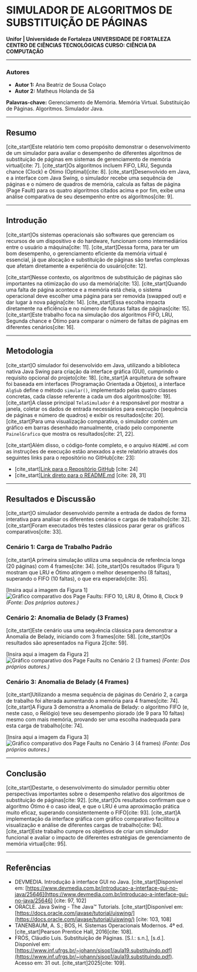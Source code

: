 # SIMULADOR DE ALGORITMOS DE SUBSTITUIÇÃO DE PÁGINAS

**Unifor | Universidade de Fortaleza**
**UNIVERSIDADE DE FORTALEZA**
**CENTRO DE CIÊNCIAS TECNOLÓGICAS CURSO: CIÊNCIA DA COMPUTAÇÃO**

---

### Autores
* **Autor 1:** Ana Beatriz de Sousa Colaço
* **Autor 2:** Matheus Holanda de Sá

**Palavras-chave:** Gerenciamento de Memória. Memória Virtual. Substituição de Páginas. Algoritmos. Simulador Java.

---

## Resumo

[cite_start]Este relatório tem como propósito demonstrar o desenvolvimento de um simulador para avaliar o desempenho de diferentes algoritmos de substituição de páginas em sistemas de gerenciamento de memória virtual[cite: 7]. [cite_start]Os algoritmos incluem FIFO, LRU, Segunda chance (Clock) e Ótimo (Optimal)[cite: 8]. [cite_start]Desenvolvido em Java, e a interface com Java Swing, o simulador recebe uma sequência de páginas e o número de quadros de memória, calcula as faltas de página (Page Fault) para os quatro algoritmos citados acima e por fim, exibe uma análise comparativa de seu desempenho entre os algoritmos[cite: 9].

---

## Introdução

[cite_start]Os sistemas operacionais são softwares que gerenciam os recursos de um dispositivo e do hardware, funcionam como intermediários entre o usuário a máquina[cite: 11]. [cite_start]Dessa forma, para ter um bom desempenho, o gerenciamento eficiente da memória virtual é essencial, já que alocação e substituição de páginas são tarefas complexas que afetam diretamente a experiência do usuário[cite: 12].

[cite_start]Nesse contexto, os algoritmos de substituição de páginas são importantes na otimização do uso da memória[cite: 13]. [cite_start]Quando uma falta de página acontece e a memória está cheia, o sistema operacional deve escolher uma página para ser removida (swapped out) e dar lugar à nova página[cite: 14]. [cite_start]Essa escolha impacta diretamente na eficiência e no número de futuras faltas de páginas[cite: 15]. [cite_start]Este trabalho foca na simulação dos algoritmos FIFO, LRU, Segunda chance e Ótimo para comparar o número de faltas de páginas em diferentes cenários[cite: 16].

---

## Metodologia

[cite_start]O simulador foi desenvolvido em Java, utilizando a biblioteca nativa Java Swing para criação da interface gráfica (GUI), cumprindo o requisito opcional do projeto[cite: 18]. [cite_start]A arquitetura de software foi baseada em interfaces (Programação Orientada a Objetos), a interface `AlgSub` define o método `simular()`, implementado pelas quatro classes concretas, cada classe referente a cada um dos algoritmos[cite: 19]. [cite_start]A classe principal `TelaSimulador` é a responsável por mostrar a janela, coletar os dados de entrada necessários para execução (sequência de páginas e número de quadros) e exibir os resultados[cite: 20]. [cite_start]Para uma visualização comparativa, o simulador contém um gráfico em barras desenhado manualmente, criado pelo componente `PainelGrafico` que mostra os resultados[cite: 21, 22].

[cite_start]Além disso, o código-fonte completo, e o arquivo `README.md` com as instruções de execução estão anexados a este relatório através dos seguintes links para o repositório no GitHub[cite: 23]:

* [cite_start][Link para o Repositório GitHub](https://github.com/matheus-html/SubPageSim) [cite: 24]
* [cite_start][Link direto para o README.md](https://github.com/matheus-html/SubPageSim/blob/main/README.md) [cite: 28, 31]

---

## Resultados e Discussão

[cite_start]O simulador desenvolvido permite a entrada de dados de forma interativa para analisar os diferentes cenários e cargas de trabalho[cite: 32]. [cite_start]Foram executados três testes clássicos parar gerar os gráficos comparativos[cite: 33].

### Cenário 1: Carga de Trabalho Padrão
[cite_start]A primeira simulação utiliza uma sequência de referência longa (20 páginas) com 4 frames[cite: 34]. [cite_start]Os resultados (Figura 1) mostram que LRU e Ótimo atingem o melhor desempenho (8 faltas), superando o FIFO (10 faltas), o que era esperado[cite: 35].

[Insira aqui a imagem da Figura 1]
![Gráfico comparativo dos Page Faults: FIFO 10, LRU 8, Ótimo 8, Clock 9](assets/figura1.png)
*(Fonte: Dos próprios autores.)*

### Cenário 2: Anomalia de Belady (3 Frames)
[cite_start]Este cenário usa uma sequência clássica para demonstrar a Anomalia de Belady, iniciando com 3 frames[cite: 58]. [cite_start]Os resultados são apresentados na Figura 2[cite: 59].

[Insira aqui a imagem da Figura 2]
![Gráfico comparativo dos Page Faults no Cenário 2 (3 frames)](assets/figura2.png)
*(Fonte: Dos próprios autores.)*

### Cenário 3: Anomalia de Belady (4 Frames)
[cite_start]Utilizando a mesma sequência de páginas do Cenário 2, a carga de trabalho foi alterada aumentando a memória para 4 frames[cite: 74]. [cite_start]A Figura 3 demonstra a Anomalia de Belady: o algoritmo FIFO (e, neste caso, o Relógio) teve seu desempenho piorado (de 9 para 10 faltas) mesmo com mais memória, provando ser uma escolha inadequada para esta carga de trabalho[cite: 74].

[Insira aqui a imagem da Figura 3]
![Gráfico comparativo dos Page Faults no Cenário 3 (4 frames)](assets/figura3.png)
*(Fonte: Dos próprios autores.)*

---

## Conclusão

[cite_start]Destarte, o desenvolvimento do simulador permitiu obter perspectivas importantes sobre o desempenho relativo dos algoritmos de substituição de páginas[cite: 92]. [cite_start]Os resultados confirmam que o algoritmo Ótimo é o caso ideal, e que o LRU é uma aproximação prática muito eficaz, superando consistentemente o FIFO[cite: 93]. [cite_start]A implementação da interface gráfica com gráfico comparativo facilitou a visualização e análise de diferentes cargas de trabalho[cite: 94]. [cite_start]Este trabalho cumpre os objetivos de criar um simulador funcional e avaliar o impacto de diferentes estratégias de gerenciamento de memória virtual[cite: 95].

---

## Referências

* DEVMEDIA. Introdução à interface GUI no Java. [cite_start]Disponível em: [https://www.devmedia.com.br/introducao-a-interface-gui-no-java/25646](https://www.devmedia.com.br/introducao-a-interface-gui-no-java/25646) [cite: 97, 102]
* ORACLE. Java Swing - The Java™ Tutorials. [cite_start]Disponível em: [https://docs.oracle.com/javase/tutorial/uiswing/](https://docs.oracle.com/javase/tutorial/uiswing/) [cite: 103, 108]
* TANENBAUM, A. S.; BOS, H. Sistemas Operacionais Modernos. 4ª ed. [cite_start]Pearson Prentice Hall, 2016[cite: 108].
* FRÓS, Cláudio Luis. Substituição de Páginas. [S.l.: s.n.], [s.d.]. Disponível em: [https://www.inf.ufrgs.br/~johann/sisop1/aula19.substituindo.pdf](https://www.inf.ufrgs.br/~johann/sisop1/aula19.substituindo.pdf). Acesso em: 31 out. [cite_start]2025[cite: 109].
